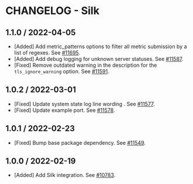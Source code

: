 # CHANGELOG - Silk

## 1.1.0 / 2022-04-05

* [Added] Add metric_patterns options to filter all metric submission by a list of regexes. See [#11695](https://github.com/DataDog/integrations-core/pull/11695).
* [Added] Add debug logging for unknown server statuses. See [#11587](https://github.com/DataDog/integrations-core/pull/11587).
* [Fixed] Remove outdated warning in the description for the `tls_ignore_warning` option. See [#11591](https://github.com/DataDog/integrations-core/pull/11591).

## 1.0.2 / 2022-03-01

* [Fixed] Update system state log line wording . See [#11577](https://github.com/DataDog/integrations-core/pull/11577).
* [Fixed] Update example port. See [#11578](https://github.com/DataDog/integrations-core/pull/11578).

## 1.0.1 / 2022-02-23

* [Fixed] Bump base package dependency. See [#11549](https://github.com/DataDog/integrations-core/pull/11549).

## 1.0.0 / 2022-02-19

* [Added] Add Silk integration. See [#10783](https://github.com/DataDog/integrations-core/pull/10783).

